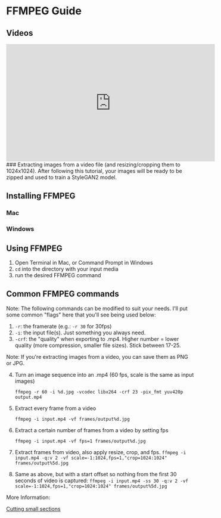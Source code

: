 # FFMPEG Guide

## **Videos**
<iframe width="560" height="315" src="https://www.youtube.com/embed/fESqT02VxIA" title="YouTube video player" frameborder="0" allow="accelerometer; autoplay; clipboard-write; encrypted-media; gyroscope; picture-in-picture" allowfullscreen></iframe>
### Extracting images from a video file (and resizing/cropping them to 1024x1024).
After following this tutorial, your images will be ready to be zipped and used to train a StyleGAN2 model.

## Installing FFMPEG
### Mac
### Windows

## Using FFMPEG
1. Open Terminal in Mac, or Command Prompt in Windows
2. ```cd``` into the directory with your input media
3. run the desired FFMPEG command

## Common FFMPEG commands
Note: The following commands can be modified to suit your needs. I'll put some common "flags" here that you'll see being used below:
1. `-r`: the framerate (e.g.: `-r 30` for 30fps)
2. `-i`: the input file(s). Just something you always need.
3. `-crf`: the "quality" when exporting to .mp4. Higher number = lower quality (more compression, smaller file sizes). Stick between 17-25.

Note: If you're extracting images from a video, you can save them as PNG or JPG.

4. Turn an image sequence into an .mp4 (60 fps, scale is the same as input images)

   ```ffmpeg -r 60 -i %d.jpg -vcodec libx264 -crf 23 -pix_fmt yuv420p output.mp4```

5. Extract every frame from a video
   
   ```ffmpeg -i input.mp4 -vf frames/output%d.jpg```

6. Extract a certain number of frames from a video by setting fps

    ```ffmpeg -i input.mp4 -vf fps=1 frames/output%d.jpg```

1. Extract frames from video, also apply resize, crop, and fps.
   `ffmpeg -i input.mp4 -q:v 2 -vf scale=-1:1024,fps=1,"crop=1024:1024" frames/output%5d.jpg`

1. Same as above, but with a start offset so nothing from the first 30 seconds of video is captured:
   `ffmpeg -i input.mp4 -ss 30 -q:v 2 -vf scale=-1:1024,fps=1,"crop=1024:1024" frames/output%5d.jpg`


More Information:

[Cutting small sections](https://trac.ffmpeg.org/wiki/Seeking#Cuttingsmallsections)
